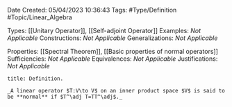 <div class="topSpace"></div>

Date Created: 05/04/2023 10:36:43
Tags: #Type/Definition #Topic/Linear_Algebra

Types: [[Unitary Operator]], [[Self-adjoint Operator]]
Examples: _Not Applicable_
Constructions: _Not Applicable_
Generalizations: _Not Applicable_

Properties: [[Spectral Theorem]], [[Basic properties of normal operators]]
Sufficiencies: _Not Applicable_
Equivalences: _Not Applicable_
Justifications: _Not Applicable_

``` ad-Definition
title: Definition.

_A linear operator $T:V\to V$ on an inner product space $V$ is said to be **normal** if $T^\adj T=TT^\adj$._

```
